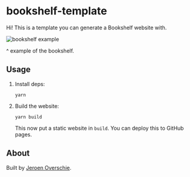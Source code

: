 # bookshelf-template
Hi! This is a template you can generate a Bookshelf website with.

![bookshelf example](https://user-images.githubusercontent.com/744430/80863557-93ff3c80-8c7d-11ea-9453-0c832e96842d.png)

^ example of the bookshelf.

## Usage

1. Install deps:

    ```
    yarn
    ```

2. Build the website:

    ```
    yarn build
    ```

    This now put a static website in `build`. You can deploy this to GitHub pages.

## About
Built by [Jeroen Overschie](https://jeroenoverschie.nl/).